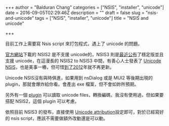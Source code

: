 +++
author = "Balduran Chang"
categories = ["NSIS", "installer", "unicode"]
date = 2016-09-05T02:29:46Z
description = ""
draft = false
slug = "nsis-and-unicode"
tags = ["NSIS", "installer", "unicode"]
title = "NSIS and unicode"

+++


目前工作上需要寫 Nsis script 來打包程式，遇上了 unicode 的問題。

[官方網站][NSIS]下載的 NSIS2 是不支援 unicode的，NSIS3 則是[最近公布](http://nsis.sourceforge.net/News)了穩定版並且支援 unicode，在這漫長的 NSIS2 to NSIS3 中間，有善心人士發表了 [Unicode NSIS][]，也是美事一樁，但可惜[到了2012](https://code.google.com/archive/p/unsis/downloads)年就不再更新。

Unicode NSIS沒有與時俱進，如果用到 nsDialog 或是 MUI2 等後期出現的 plugin，那就會爆炸給你看。會產出 exe 檔案，但不會如妳所預期。

另外有一個 [plugin](http://nsis.sourceforge.net/Unicode_plug-in) 可以讀取 unicode files，轉換編碼，我沒有使用過，但如果要搭配 NSIS2，這個 plugin 可以考慮。

依照目前 NSIS3 的發布，直接使用 [Unicode attribution][]設定即可，對於已經寫好的 nsis script，應該不需要做額外改動還是可以動。


[NSIS]: http://nsis.sourceforge.net/Download
[Unicode NSIS]: http://www.scratchpaper.com/
[Unicode attribution]: http://nsis.sourceforge.net/Docs/Chapter1.html#intro-unicode

